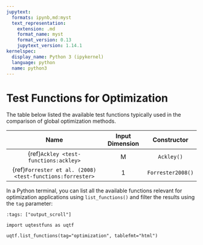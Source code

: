 ```yaml
---
jupytext:
  formats: ipynb,md:myst
  text_representation:
    extension: .md
    format_name: myst
    format_version: 0.13
    jupytext_version: 1.14.1
kernelspec:
  display_name: Python 3 (ipykernel)
  language: python
  name: python3
---
```


# Test Functions for Optimization

The table below listed the available test functions typically used
in the comparison of global optimization methods.

|                            Name                             | Input Dimension |     Constructor      |
|:-----------------------------------------------------------:|:---------------:|:--------------------:|
|            {ref}`Ackley <test-functions:ackley>`            |        M        |      `Ackley()`      |
| {ref}`Forrester et al. (2008) <test-functions:forrester>`   |        1        |  `Forrester2008()`   |

In a Python terminal, you can list all the available functions relevant
for optimization applications using ``list_functions()`` and filter the results
using the ``tag`` parameter:

```{code-cell} ipython3
:tags: ["output_scroll"]

import uqtestfuns as uqtf

uqtf.list_functions(tag="optimization", tablefmt="html")
```
